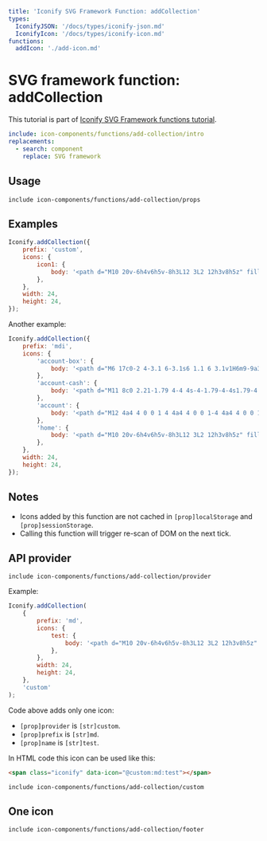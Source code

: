```yaml
title: 'Iconify SVG Framework Function: addCollection'
types:
  IconifyJSON: '/docs/types/iconify-json.md'
  IconifyIcon: '/docs/types/iconify-icon.md'
functions:
  addIcon: './add-icon.md'
```

# SVG framework function: addCollection

This tutorial is part of [Iconify SVG Framework functions tutorial](./functions.md#adding-icons).

```yaml
include: icon-components/functions/add-collection/intro
replacements:
  - search: component
    replace: SVG framework
```

## Usage

`include icon-components/functions/add-collection/props`

## Examples

```js
Iconify.addCollection({
	prefix: 'custom',
	icons: {
		icon1: {
			body: '<path d="M10 20v-6h4v6h5v-8h3L12 3L2 12h3v8h5z" fill="currentColor"/>',
		},
	},
	width: 24,
	height: 24,
});
```

Another example:

```js
Iconify.addCollection({
	prefix: 'mdi',
	icons: {
		'account-box': {
			body: '<path d="M6 17c0-2 4-3.1 6-3.1s6 1.1 6 3.1v1H6m9-9a3 3 0 0 1-3 3a3 3 0 0 1-3-3a3 3 0 0 1 3-3a3 3 0 0 1 3 3M3 5v14a2 2 0 0 0 2 2h14a2 2 0 0 0 2-2V5a2 2 0 0 0-2-2H5a2 2 0 0 0-2 2z" fill="currentColor"/>',
		},
		'account-cash': {
			body: '<path d="M11 8c0 2.21-1.79 4-4 4s-4-1.79-4-4s1.79-4 4-4s4 1.79 4 4m0 6.72V20H0v-2c0-2.21 3.13-4 7-4c1.5 0 2.87.27 4 .72M24 20H13V3h11v17m-8-8.5a2.5 2.5 0 0 1 5 0a2.5 2.5 0 0 1-5 0M22 7a2 2 0 0 1-2-2h-3c0 1.11-.89 2-2 2v9a2 2 0 0 1 2 2h3c0-1.1.9-2 2-2V7z" fill="currentColor"/>',
		},
		'account': {
			body: '<path d="M12 4a4 4 0 0 1 4 4a4 4 0 0 1-4 4a4 4 0 0 1-4-4a4 4 0 0 1 4-4m0 10c4.42 0 8 1.79 8 4v2H4v-2c0-2.21 3.58-4 8-4z" fill="currentColor"/>',
		},
		'home': {
			body: '<path d="M10 20v-6h4v6h5v-8h3L12 3L2 12h3v8h5z" fill="currentColor"/>',
		},
	},
	width: 24,
	height: 24,
});
```

## Notes

- Icons added by this function are not cached in `[prop]localStorage` and `[prop]sessionStorage`.
- Calling this function will trigger re-scan of DOM on the next tick.

## API provider

`include icon-components/functions/add-collection/provider`

Example:

```js
Iconify.addCollection(
	{
		prefix: 'md',
		icons: {
			test: {
				body: '<path d="M10 20v-6h4v6h5v-8h3L12 3L2 12h3v8h5z" fill="currentColor"/>',
			},
		},
		width: 24,
		height: 24,
	},
	'custom'
);
```

Code above adds only one icon:

- `[prop]provider` is `[str]custom`.
- `[prop]prefix` is `[str]md`.
- `[prop]name` is `[str]test`.

In HTML code this icon can be used like this:

```html
<span class="iconify" data-icon="@custom:md:test"></span>
```

`include icon-components/functions/add-collection/custom`

## One icon

`include icon-components/functions/add-collection/footer`
